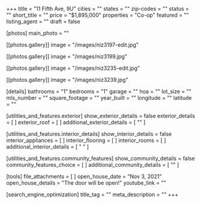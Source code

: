 +++
title = "11 Fifth Ave, 9U"
cities = ""
states = ""
zip-codes = ""
status = ""
short_title = ""
price = "$1,895,000"
properties = "Co-op"
featured = ""
listing_agent = ""
draft = false

[photos]
main_photo = ""

  [[photos.gallery]]
  image = "/images/niz3197-edit.jpg"

  [[photos.gallery]]
  image = "/images/niz3199.jpg"

  [[photos.gallery]]
  image = "/images/niz3235-edit.jpg"

  [[photos.gallery]]
  image = "/images/niz3239.jpg"

[details]
bathrooms = "1"
bedrooms = "1"
garage = ""
hoa = ""
lot_size = ""
mls_number = ""
square_footage = ""
year_built = ""
longitude = ""
latitude = ""

[utilities_and_features.exterior]
show_exterior_details = false
exterior_details = [ ]
exterior_roof = [ ]
additional_exterior_details = [ "" ]

[utilities_and_features.interior_details]
show_interior_details = false
interior_appliances = [ ]
interior_flooring = [ ]
interior_rooms = [ ]
additional_interior_details = [ " " ]

[utilities_and_features.community_features]
show_community_details = false
community_features_choice = [ ]
additional_community_details = [ "" ]

[tools]
file_attachments = [ ]
open_house_date = "Nov 3, 2021"
open_house_details = "The door will be open!"
youtube_link = ""

[search_engine_optimization]
title_tag = ""
meta_description = ""
+++
